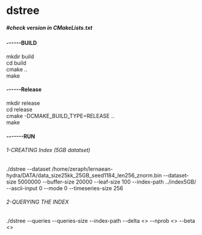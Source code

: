 # dstree

<h5>#check version in CMakeLists.txt</h5>
<h4>------BUILD</h4>
mkdir build</br>
cd build</br>
cmake .. </br>
make</br>
<h4>------Release</h4>
mkdir release</br>
cd release</br>
cmake -DCMAKE_BUILD_TYPE=RELEASE ..</br>
make</br>
<h4>-------RUN</h4>
   <h6> 1-CREATING Index (5GB datatset)</h6>
    ./dstree --dataset /home/zeraph/lernaean-hydra/DATA/data_size25kk_25GB_seed1184_len256_znorm.bin
    --dataset-size 5000000
    --buffer-size 20000
    --leaf-size 100
    --index-path ../index5GB/
    --ascii-input 0
    --mode 0
    --timeseries-size 256
   <h6> 2-QUERYING THE INDEX</h6>
   ./dstree --queries <path_queries.bin> --queries-size <x> --index-path <path_index> --delta <> --nprob <> --beta <> 
